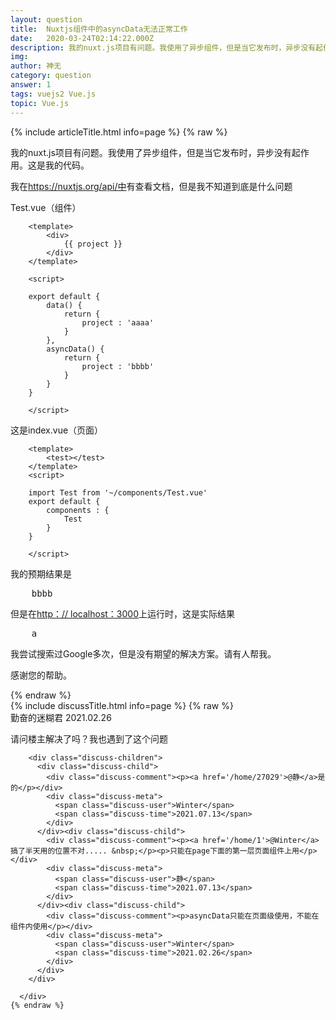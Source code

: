 ```yaml
---
layout: question
title:  Nuxtjs组件中的asyncData无法正常工作
date:   2020-03-24T02:14:22.000Z
description: 我的nuxt.js项目有问题。我使用了异步组件，但是当它发布时，异步没有起作用。这是我的代码。我在https //nuxtjs.org/api/中有查...
img: 
author: 神无
category: question
answer: 1
tags: vuejs2 Vue.js
topic: Vue.js
---
```

<div class="article-root">
  <div class="article">
    {% include articleTitle.html info=page %}
    {% raw %}
    <div class="article-content"><p><font style="vertical-align: inherit;"><font style="vertical-align: inherit;">我的nuxt.js项目有问题。</font><font style="vertical-align: inherit;">我使用了异步组件，但是当它发布时，异步没有起作用。</font><font style="vertical-align: inherit;">这是我的代码。</font></font></p>

<p><font style="vertical-align: inherit;"><font style="vertical-align: inherit;">我在</font></font><a href="https://nuxtjs.org/api/" rel="nofollow noreferrer"><font style="vertical-align: inherit;"><font style="vertical-align: inherit;">https://nuxtjs.org/api/中</font></font></a><font style="vertical-align: inherit;"><font style="vertical-align: inherit;">有查看文档，</font><font style="vertical-align: inherit;">但是我不知道到底是什么问题</font></font></p>

<p><font style="vertical-align: inherit;"><font style="vertical-align: inherit;">Test.vue（组件）</font></font></p>

<pre><code>    &lt;template&gt;<font></font>
        &lt;div&gt;<font></font>
            {{ project }}<font></font>
        &lt;/div&gt;<font></font>
    &lt;/template&gt;<font></font>
<font></font>
    &lt;script&gt;<font></font>
<font></font>
    export default {<font></font>
        data() {<font></font>
            return {<font></font>
                project : 'aaaa'<font></font>
            }<font></font>
        },<font></font>
        asyncData() {<font></font>
            return {<font></font>
                project : 'bbbb'<font></font>
            }<font></font>
        }<font></font>
    }<font></font>
<font></font>
    &lt;/script&gt;<font></font>
</code></pre>

<p><font style="vertical-align: inherit;"><font style="vertical-align: inherit;">这是index.vue（页面）</font></font></p>

<pre><code>    &lt;template&gt;<font></font>
        &lt;test&gt;&lt;/test&gt;<font></font>
    &lt;/template&gt;<font></font>
    &lt;script&gt;<font></font>
<font></font>
    import Test from '~/components/Test.vue'<font></font>
    export default {<font></font>
        components : {<font></font>
            Test<font></font>
        }<font></font>
    }<font></font>
<font></font>
    &lt;/script&gt;<font></font>
</code></pre>

<p><font style="vertical-align: inherit;"><font style="vertical-align: inherit;">我的预期结果是</font></font></p>

<pre><font style="vertical-align: inherit;"><font style="vertical-align: inherit;">    bbbb
</font></font></pre>

<p><font style="vertical-align: inherit;"><font style="vertical-align: inherit;">但是在</font></font><a href="http://localhost:3000" rel="nofollow noreferrer"><font style="vertical-align: inherit;"><font style="vertical-align: inherit;">http：// localhost：3000</font></font></a><font style="vertical-align: inherit;"><font style="vertical-align: inherit;">上运行时，</font><font style="vertical-align: inherit;">这是实际结果</font></font></p>

<pre><font style="vertical-align: inherit;"><font style="vertical-align: inherit;">    a
</font></font></pre>

<p><font style="vertical-align: inherit;"><font style="vertical-align: inherit;">我尝试搜索过Google多次，但是没有期望的解决方案。</font><font style="vertical-align: inherit;">请有人帮我。</font></font></p>

<p><font style="vertical-align: inherit;"><font style="vertical-align: inherit;">感谢您的帮助。</font></font></p></div>
    {% endraw %}
  </div>

  <div class="discuss-wrapper">
    {% include discussTitle.html info=page %}
    {% raw %}
    <div class="discuss-item">
        <div class="discuss-parent">
          <div class="discuss-meta">
            <span class="discuss-user">勤奋的迷糊君</span>
            <span class="discuss-time">2021.02.26</span>
          </div>
          <div class="discuss-comment"><p>请问楼主解决了吗？我也遇到了这个问题</p></div>
        </div>
        
        <div class="discuss-children">
          <div class="discuss-child">
            <div class="discuss-comment"><p><a href='/home/27029'>@静</a>是的</p></div>
            <div class="discuss-meta">
              <span class="discuss-user">Winter</span>
              <span class="discuss-time">2021.07.13</span>
            </div>
          </div><div class="discuss-child">
            <div class="discuss-comment"><p><a href='/home/1'>@Winter</a>搞了半天用的位置不对..... &nbsp;</p><p>只能在page下面的第一层页面组件上用</p></div>
            <div class="discuss-meta">
              <span class="discuss-user">静</span>
              <span class="discuss-time">2021.07.13</span>
            </div>
          </div><div class="discuss-child">
            <div class="discuss-comment"><p>asyncData只能在页面级使用，不能在组件内使用</p></div>
            <div class="discuss-meta">
              <span class="discuss-user">Winter</span>
              <span class="discuss-time">2021.02.26</span>
            </div>
          </div>
        </div>
        
      </div>
    {% endraw %}
  </div>
<div>
